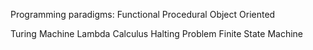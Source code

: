 Programming paradigms:
Functional
Procedural
Object Oriented

Turing Machine
Lambda Calculus
Halting Problem
Finite State Machine
